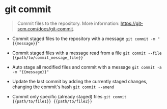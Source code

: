 # git commit
> Commit files to the repository.
> More information: <https://git-scm.com/docs/git-commit>.

- Commit staged files to the repository with a message
`git commit -m "{{message}}"`

- Commit staged files with a message read from a file
`git commit --file {{path/to/commit_message_file}}`

- Auto stage all modified files and commit with a message
`git commit -a -m "{{message}}"`

- Update the last commit by adding the currently staged changes, changing the commit's hash
`git commit --amend`

- Commit only specific (already staged) files
`git commit {{path/to/file1}} {{path/to/file2}}`
